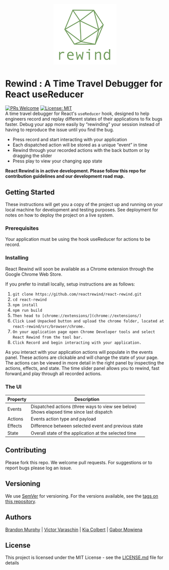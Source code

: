 <span style="display:block;text-align:center; align:center">
  <img src ="./images/greygreen_gg_full_350w.png" width="200"/>
</span>

# Rewind : A Time Travel Debugger for React useReducer
[![PRs Welcome](https://img.shields.io/badge/PRs-welcome-brightgreen.svg)](https://github.com/reactrewind/react-rewind/pulls) [![License: MIT](https://img.shields.io/badge/License-MIT-yellow.svg)](https://opensource.org/licenses/MIT)<br/>
A time travel debugger for React's `useReducer` hook, designed to help engineers record and replay different states of their applications to fix bugs faster.
Debug your app more easily by “rewinding” your session instead of having to reproduce the issue until you find the bug.

- Press record and start interacting with your application
- Each dispatched action will be stored as a unique “event” in time
- Rewind through your recorded actions with the back buttom or by dragging the slider
- Press play to view your changing app state 


 **React Rewind is in active development. Please follow this repo for contribution guidelines and our development road map.**
## Getting Started

These instructions will get you a copy of the project up and running on your local machine for development and testing purposes. See deployment for notes on how to deploy the project on a live system.

### Prerequisites
Your application must be using the hook useReducer for actions to be record.

### Installing
React Rewind will soon be available as a Chrome extension through the Google Chrome Web Store.

If you prefer to install locally, setup instructions are as follows:

1. `git clone https://github.com/reactrewind/react-rewind.git`
2. `cd react-rewind`
3. `npm install`
4. `npm run build`
5. `Then head to [chrome://extensions/](chrome://extensions/)`
6. `Click Load Unpacked button and upload the chrome folder, located at react-rewind/src/browser/chrome.`
7. `On your application page open Chrome Developer tools and select React Rewind from the tool bar.`
8. `Click Record and begin interacting with your application.`


As you interact with your application actions will populate in the events panel.  These actions are clickable and will change the state of your page. The actions can be viewed in more detail in the right panel by inspecting the actions, effects, and state.  The time slider panel allows you to rewind, fast forward,and play through all recorded actions.

### The UI
|Property  | Description |
| ------------- | ------------- |
| Events  |  Dispatched actions (three ways to view see below)  <br/>Shows elapsed time since last dispatch |
|Actions  | Events action type and payload  |
|Effects  | Difference between selected event and previous state  |
|State  | Overall state of the application at the selected time  |
## Contributing

Please fork this repo.  We welcome pull requests. For suggestions or to report bugs please log an issue.

## Versioning

We use [SemVer](http://semver.org/) for versioning. For the versions available, see the [tags on this repository](https://github.com/your/project/tags). 

## Authors

[Brandon Murphy](https://github.com/murphybrandon) | [Victor Varaschin](https://github.com/victorvrv) | [Kia Colbert](https://github.com/kiacolbert) | [Gabor Mowiena](https://github.com/GaberMowiena)

## License

This project is licensed under the MIT License - see the [LICENSE.md](./LICENSE) file for details

